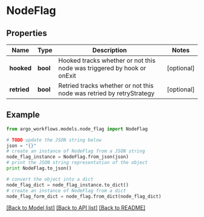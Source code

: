 # NodeFlag


## Properties

Name | Type | Description | Notes
------------ | ------------- | ------------- | -------------
**hooked** | **bool** | Hooked tracks whether or not this node was triggered by hook or onExit | [optional] 
**retried** | **bool** | Retried tracks whether or not this node was retried by retryStrategy | [optional] 

## Example

```python
from argo_workflows.models.node_flag import NodeFlag

# TODO update the JSON string below
json = "{}"
# create an instance of NodeFlag from a JSON string
node_flag_instance = NodeFlag.from_json(json)
# print the JSON string representation of the object
print NodeFlag.to_json()

# convert the object into a dict
node_flag_dict = node_flag_instance.to_dict()
# create an instance of NodeFlag from a dict
node_flag_form_dict = node_flag.from_dict(node_flag_dict)
```
[[Back to Model list]](../README.md#documentation-for-models) [[Back to API list]](../README.md#documentation-for-api-endpoints) [[Back to README]](../README.md)


